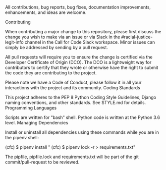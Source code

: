 All contributions, bug reports, bug fixes, documentation improvements, enhancements, and ideas are welcome.

Contributing

When contributing a major change to this repository, please first discuss the change you wish to make via an issue or via Slack in the #racial-justice-legit-info channel in the Call for Code Slack workspace. Minor issues can simply be addressed by sending by a pull request.

All pull requests will require you to ensure the change is certified via the Developer Certificate of Origin (DCO). The DCO is a lightweight way for contributors to certify that they wrote or otherwise have the right to submit the code they are contributing to the project.

Please note we have a Code of Conduct, please follow it in all your interactions with the project and its community.
Coding Standards

This project adheres to the PEP 8 Python Coding Style Guidelines, Django naming conventions, and other standards. See STYLE.md for details.
Programming Languages

Scripts are written for "bash" shell. Python code is written at the Python 3.6 level.
Managing Dependencies

Install or uninstall all dependencies using these commands while you are in the pipenv shell:

(cfc) $ pipenv install <program>"
(cfc) $ pipenv lock -r > requirements.txt"

The pipfile, pipfile.lock and requirements.txt will be part of the git commit/pull-request to be reviewed.
